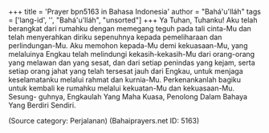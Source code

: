 +++
title = 'Prayer bpn5163 in Bahasa Indonesia'
author = "Bahá'u'lláh"
tags = ['lang-id', '', "Bahá'u'lláh", "unsorted"]
+++
Ya Tuhan, Tuhanku! Aku telah berangkat dari rumahku dengan memegang teguh pada tali cinta-Mu dan telah menyerahkan diriku sepenuhnya kepada pemeliharaan dan perlindungan-Mu. Aku memohon kepada-Mu demi kekuasaan-Mu, yang melaluinya Engkau telah melindungi kekasih-kekasih-Mu dari orang-orang yang melawan dan yang sesat, dan dari setiap penindas yang kejam, serta setiap orang jahat yang telah tersesat jauh dari Engkau, untuk menjaga keselamatanku melalui rahmat dan kurnia-Mu. Perkenankanlah bagiku untuk kembali ke rumahku melalui kekuatan-Mu dan kekuasaan-Mu. Sesung- guhnya, Engkaulah Yang Maha Kuasa, Penolong Dalam Bahaya Yang Berdiri Sendiri.

(Source category: Perjalanan)
(Bahaiprayers.net ID: 5163)

